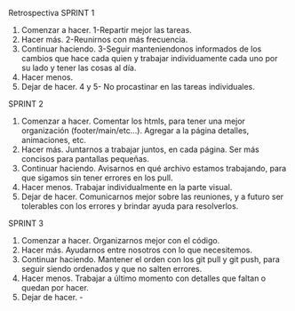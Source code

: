 Retrospectiva
SPRINT 1

1. Comenzar a hacer.
1-Repartir mejor las tareas.
2. Hacer más.
2-Reunirnos con más frecuencia.
3. Continuar haciendo.
3-Seguir manteniendonos informados de los cambios que hace cada quien y
trabajar individuamente cada uno por su lado y tener las cosas al día.
4. Hacer menos.
5. Dejar de hacer.
4 y 5- No procastinar en las tareas individuales.


SPRINT 2

1. Comenzar a hacer.
Comentar los htmls, para tener una mejor organización (footer/main/etc...).
Agregar a la página detalles, animaciones, etc.
2. Hacer más.
Juntarnos a trabajar juntos, en cada página.
Ser más concisos para pantallas pequeñas.
3. Continuar haciendo.
Avisarnos en qué archivo estamos trabajando, para que sigamos sin tener errores en los pull.
4. Hacer menos.
Trabajar individualmente en la parte visual.
5. Dejar de hacer.
Comunicarnos mejor sobre las reuniones, y a futuro ser tolerables con los errores y brindar ayuda para resolverlos.


SPRINT 3

1. Comenzar a hacer.
Organizarnos mejor con el código.
2. Hacer más.
Ayudarnos entre nosotros con lo que necesitemos.
3. Continuar haciendo.
Mantener el orden con los git pull y git push, para seguir siendo ordenados y que no salten errores.
4. Hacer menos.
Trabajar a último momento con detalles que faltan o quedan por hacer.
5. Dejar de hacer.
        -